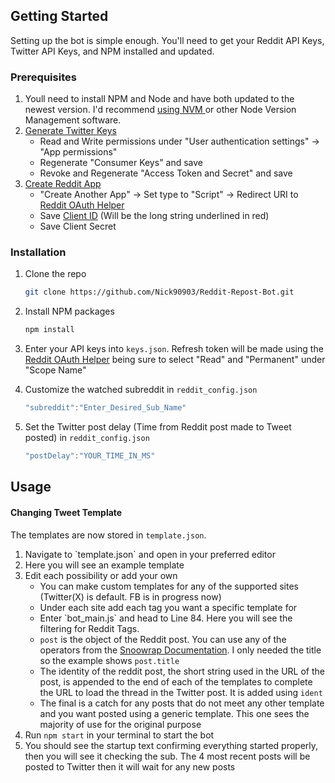 <!-- GETTING STARTED -->
## Getting Started

Setting up the bot is simple enough. You'll need to get your Reddit API Keys, Twitter API Keys, and NPM installed and updated.

### Prerequisites
<ol>
  <li>Youll need to install NPM and Node and have both updated to the newest version. I'd recommend <a href="https://github.com/nvm-sh/nvm"> using NVM </a> or other Node Version Management software.</li>
  <li><a href="https://developer.twitter.com/en/portal/dashboard">Generate Twitter Keys</a>
    <ul>
      <li>Read and Write permissions under "User authentication settings" -> "App permissions"</li>
      <li>Regenerate "Consumer Keys" and save</li>
      <li>Revoke and Regenerate "Access Token and Secret" and save</li>
    </ul>
  </li>
  <li><a href="https://www.reddit.com/prefs/apps">Create Reddit App</a>
    <ul>
      <li>"Create Another App" -> Set type to "Script" -> Redirect URI to <a href="https://not-an-aardvark.github.io/reddit-oauth-helper/">Reddit OAuth Helper</a></li>
      <li>Save <a href="https://imgbox.com/IsXjfzM7"> Client ID</a> (Will be the long string underlined in red)</li>
      <li>Save Client Secret</li>
    </ul>
  </li>
</ol>


### Installation

1. Clone the repo
   ```sh
   git clone https://github.com/Nick90903/Reddit-Repost-Bot.git
   ```
2. Install NPM packages
   ```sh
   npm install
   ```
3. Enter your API keys into `keys.json`. Refresh token will be made using the <a href="https://not-an-aardvark.github.io/reddit-oauth-helper/">Reddit OAuth Helper</a> being sure to select "Read" and "Permanent" under "Scope Name"

4. Customize the watched subreddit in `reddit_config.json`
   ```js
   "subreddit":"Enter_Desired_Sub_Name"
   ```
5. Set the Twitter post delay (Time from Reddit post made to Tweet posted) in `reddit_config.json `
   ```js
   "postDelay":"YOUR_TIME_IN_MS"
   ```
<!-- USAGE EXAMPLES -->
## Usage

#### Changing Tweet Template
The templates are now stored in `template.json`.
<ol>
  <li>Navigate to `template.json` and open in your preferred editor</li>
  <li>Here you will see an example template</li>
  <li>Edit each possibility or add your own 
    <ul>
      <li>You can make custom templates for any of the supported sites (Twitter(X) is default. FB is in progress now)</li>
      <li>Under each site add each tag you want a specific template for</li>
      <li>Enter `bot_main.js` and head to Line 84. Here you will see the filtering for Reddit Tags.</li>
      <li><code>post</code> is the object of the Reddit post. You can use any of the operators from the <a href="https://not-an-aardvark.github.io/snoowrap/">Snoowrap Documentation</a>. I only needed the title so the example shows <code>post.title</code></li>
      <li>The identity of the reddit post, the short string used in the URL of the post, is appended to the end of each of the templates to complete the URL to load the thread in the Twitter post. It is added using <code>ident</code></li>
      <li>The final is a catch for any posts that do not meet any other template and you want posted using a generic template. This one sees the majority of use for the original purpose
    </ul>
    <li>Run <code>npm start</code> in your terminal to start the bot</li>
    <li>You should see the startup text confirming everything started properly, then you will see it checking the sub. The 4 most recent posts will be posted to Twitter then it will wait for any new posts</li>
  </li>
</ol>
